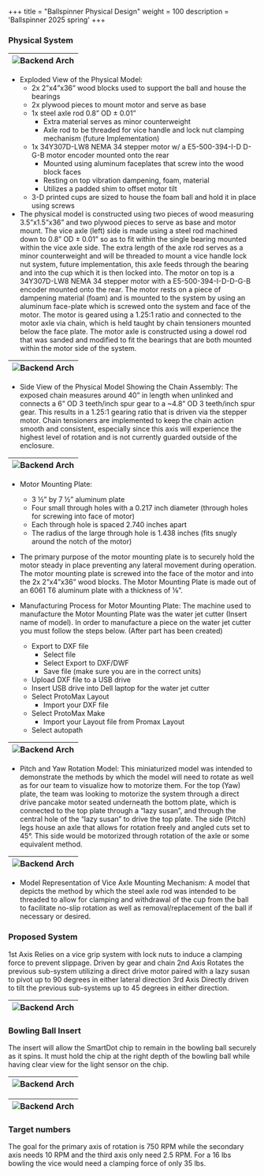 +++
title = "Ballspinner Physical Design"
weight = 100
description = 'Ballspinner 2025 spring'
+++

### Physical System

| ![Backend Arch](1.png?width=40vw&lightbox=false) | 
|:--:|

- Exploded View of the Physical Model:
    - 2x 2”x4”x36” wood blocks used to support the ball and house the bearings
    - 2x plywood pieces to mount motor and serve as base
    - 1x steel axle rod 0.8” OD ± 0.01” 
        - Extra material serves as minor counterweight
        - Axle rod to be threaded for vice handle and lock nut clamping mechanism (future Implementation)
    - 1x 34Y307D-LW8 NEMA 34 stepper motor w/ a E5-500-394-I-D D-G-B motor encoder mounted onto the rear
        - Mounted using aluminum faceplates that screw into the wood block faces
        - Resting on top vibration dampening, foam, material
        - Utilizes a padded shim to offset motor tilt
    - 3-D printed cups are sized to house the foam ball and hold it in place using screws 
 - The physical model is constructed using two pieces of wood measuring 3.5”x1.5”x36” and two plywood pieces to serve as base and motor mount. The vice axle (left) side is made using a steel rod machined down to 0.8” OD ± 0.01” so as to fit within the single bearing mounted within the vice axle side. The extra length of the axle rod serves as a minor counterweight and will be threaded to mount a vice handle lock nut system, future implementation, this axle feeds through the bearing and into the cup which it is then locked into. The motor on top is a 34Y307D-LW8 NEMA 34 stepper motor with a E5-500-394-I-D-D-G-B encoder mounted onto the rear. The motor rests on a piece of dampening material (foam) and is mounted to the system by using an aluminum face-plate which is screwed onto the system and face of the motor. The motor is geared using a 1.25:1 ratio and connected to the motor axle via chain, which is held taught by chain tensioners mounted below the face plate. The motor axle is constructed using a dowel rod that was sanded and modified to fit the bearings that are both mounted within the motor side of the system. 

| ![Backend Arch](1.jpg?width=40vw&lightbox=false) | 
|:--:|

- Side View of the Physical Model Showing the Chain Assembly: The exposed chain measures around 40” in length when unlinked and connects a 6” OD 3 teeth/inch spur gear to a ~4.8” OD 3 teeth/inch spur gear. This results in a 1.25:1 gearing ratio that is driven via the stepper motor. Chain tensioners are implemented to keep the chain action smooth and consistent, especially since this axis will experience the highest level of rotation and is not currently guarded outside of the enclosure.

| ![Backend Arch](5.png?width=40vw&lightbox=false) | 
|:--:|
- Motor Mounting Plate: 
    - 3 ½” by 7 ½” aluminum plate 
    - Four small through holes with a 0.217 inch diameter (through holes for screwing into face of motor)
    - Each through hole is spaced 2.740 inches apart 
    - The radius of the large through hole is 1.438 inches (fits snugly around the notch of the motor)

- The primary purpose of the motor mounting plate is to securely hold the motor steady in place preventing any lateral movement during operation. The motor mounting plate is screwed into the face of the motor and into the 2x 2”x4”x36” wood blocks. The Motor Mounting Plate is made out of an 6061 T6 aluminum plate with a thickness of  ⅛”. 

- Manufacturing Process for Motor Mounting Plate:
The machine used to manufacture the Motor Mounting Plate was the water jet cutter (Insert name of model). In order to manufacture a piece on the water jet cutter you must follow the steps below. (After part has been created) 
    - Export to DXF file
        - Select file
        - Select Export to DXF/DWF
        - Save file (make sure you are in the correct units)
    - Upload DXF file to a USB drive
    - Insert USB drive into Dell laptop for the water jet cutter 
    - Select ProtoMax Layout 
        - Import your DXF file 
    - Select ProtoMax Make 
        - Import your Layout file from Promax Layout
    - Select autopath

| ![Backend Arch](2.jpg?width=40vw&lightbox=false) | 
|:--:|

- Pitch and Yaw Rotation Model: This miniaturized model was intended to demonstrate the methods by which the model will need to rotate as well as for our team to visualize how to motorize them. For the top (Yaw) plate, the team was looking to motorize the system through a direct drive pancake motor seated underneath the bottom plate, which is connected to the top plate through a “lazy susan”, and through the central hole of the “lazy susan” to drive the top plate. The side (Pitch) legs house an axle that allows for rotation freely and angled cuts set to 45°. This side would be motorized through rotation of the axle or some equivalent method.

| ![Backend Arch](3.jpg?width=40vw&lightbox=false) | 
|:--:|

- Model Representation of Vice Axle Mounting Mechanism: A model that depicts the method by which the steel axle rod was intended to be threaded to allow for clamping and withdrawal of the cup from the ball to facilitate no-slip rotation as well as removal/replacement of the ball if necessary or desired.



### Proposed System


1st Axis
Relies on a vice grip system with lock nuts to induce a clamping force to prevent slippage.
Driven by gear and chain
2nd Axis
Rotates the previous sub-system utilizing a direct drive motor paired with a lazy susan to pivot up to 90 degrees in either lateral direction 
3rd Axis
Directly driven to tilt the previous sub-systems up to 45 degrees in either direction.

| ![Backend Arch](2.png?width=40vw&lightbox=false) | 
|:--:|


### Bowling Ball Insert

The insert will allow the SmartDot chip to remain in the bowling ball securely as it spins. It must hold the chip at the right depth of the bowling ball while having clear view for the light sensor on the chip.

| ![Backend Arch](3.png?width=40vw&lightbox=false) | 
|:--:|

| ![Backend Arch](4.png?width=40vw&lightbox=false) | 
|:--:|

### Target numbers


The goal for the primary axis of rotation is 750 RPM while the secondary axis needs 10 RPM and the third axis only need 2.5 RPM. For a 16 lbs bowling the vice would need a clamping force of only 35 lbs. 






